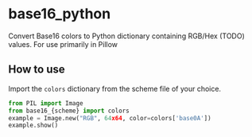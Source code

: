 # base16_python
Convert Base16 colors to Python dictionary containing RGB/Hex (TODO) values. For use primarily in Pillow

## How to use
Import the `colors` dictionary from the scheme file of your choice.

```py
from PIL import Image
from base16_{scheme} import colors
example = Image.new("RGB", 64x64, color=colors['base0A'])
example.show()
```